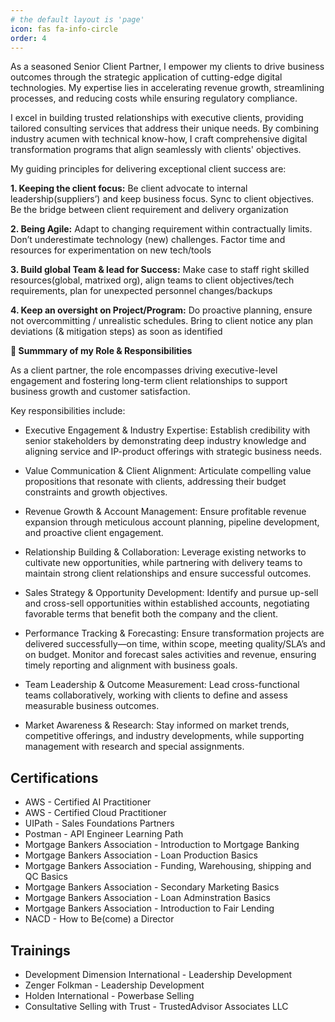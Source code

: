 ```yaml
---
# the default layout is 'page'
icon: fas fa-info-circle
order: 4
---
```


As a seasoned Senior Client Partner, I empower my clients to drive business outcomes through the strategic application of cutting-edge digital technologies. My expertise lies in accelerating revenue growth, streamlining processes, and reducing costs while ensuring regulatory compliance.

I excel in building trusted relationships with executive clients, providing tailored consulting services that address their unique needs. By combining industry acumen with technical know-how, I craft comprehensive digital transformation programs that align seamlessly with clients' objectives.

My guiding principles for delivering exceptional client success are:

**1. Keeping the client focus:** Be client advocate to internal leadership(suppliers’) and keep business focus. Sync to client objectives. Be the bridge between client requirement and delivery organization

**2. Being Agile:** Adapt to changing requirement within contractually limits. Don’t underestimate technology (new) challenges. Factor time and resources for experimentation on new tech/tools

**3. Build global Team & lead for Success:** Make case to staff right skilled resources(global, matrixed org), align teams to client objectives/tech requirements, plan for unexpected personnel changes/backups

**4. Keep an oversight on Project/Program:** Do proactive planning, ensure not overcommitting / unrealistic schedules. Bring to client notice any plan deviations (& mitigation steps) as soon as identified

**🌟 Summmary of my Role & Responsibilities**

As a client partner, the role encompasses driving executive-level engagement and fostering long-term client relationships to support business growth and customer satisfaction. 

Key responsibilities include:

- Executive Engagement & Industry Expertise: Establish credibility with senior stakeholders by demonstrating deep industry knowledge and aligning service and IP-product offerings with strategic business needs.

- Value Communication & Client Alignment: Articulate compelling value propositions that resonate with clients, addressing their budget constraints and growth objectives.

- Revenue Growth & Account Management: Ensure profitable revenue expansion through meticulous account planning, pipeline development, and proactive client engagement.

- Relationship Building & Collaboration: Leverage existing networks to cultivate new opportunities, while partnering with delivery teams to maintain strong client relationships and ensure successful outcomes.

- Sales Strategy & Opportunity Development: Identify and pursue up-sell and cross-sell opportunities within established accounts, negotiating favorable terms that benefit both the company and the client.

- Performance Tracking & Forecasting: Ensure transformation projects are delivered successfully—on time, within scope, meeting quality/SLA’s and on budget. Monitor and forecast sales activities and revenue, ensuring timely reporting and alignment with business goals.

- Team Leadership & Outcome Measurement: Lead cross-functional teams collaboratively, working with clients to define and assess measurable business outcomes.

- Market Awareness & Research: Stay informed on market trends, competitive offerings, and industry developments, while supporting management with research and special assignments.



## Certifications
- AWS - Certified AI Practitioner
- AWS - Certified Cloud Practitioner
- UIPath - Sales Foundations Partners
- Postman - API Engineer Learning Path
- Mortgage Bankers Association - Introduction to Mortgage Banking
- Mortgage Bankers Association - Loan Production Basics
- Mortgage Bankers Association - Funding, Warehousing, shipping and QC Basics
- Mortgage Bankers Association - Secondary Marketing Basics
- Mortgage Bankers Association - Loan Adminstration Basics
- Mortgage Bankers Association - Introduction to Fair Lending
- NACD - How to Be(come) a Director

## Trainings
- Development Dimension International - Leadership Development
- Zenger Folkman - Leadership Development
- Holden International - Powerbase Selling
- Consultative Selling with Trust - TrustedAdvisor Associates LLC





